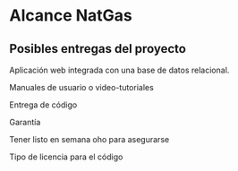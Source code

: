 # Alcance NatGas

## Posibles entregas del proyecto

Aplicación web integrada con una base de datos relacional.

Manuales de usuario o video-tutoriales

Entrega de código

Garantía

Tener listo en semana oho para asegurarse

Tipo de licencia para el código

